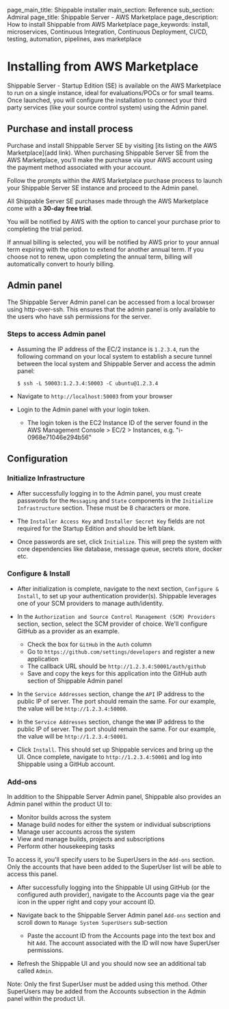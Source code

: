 page_main_title: Shippable installer
main_section: Reference
sub_section: Admiral
page_title: Shippable Server - AWS Marketplace
page_description: How to install Shippable from AWS Marketplace
page_keywords: install, microservices, Continuous Integration, Continuous Deployment, CI/CD, testing, automation, pipelines, aws marketplace

# Installing from AWS Marketplace

Shippable Server - Startup Edition (SE) is available on the AWS Marketplace to
run on a single instance, ideal for evaluations/POCs or for small teams.  Once
launched, you will configure the installation to connect your third party
services (like your source control system) using the Admin panel.

## Purchase and install process 
Purchase and install Shippable Server SE by visiting [its listing on the AWS
Marketplace](add link). When purchasing Shippable Server SE from the AWS
Marketplace, you'll make the purchase via your AWS account using the payment
method associated with your account. 

Follow the prompts within the AWS Marketplace purchase process to launch your
Shippable Server SE instance and proceed to the Admin panel.

All Shippable Server SE purchases made through the AWS Marketplace come with a
**30-day free trial**.

You will be notified by AWS with the option to cancel your purchase prior to
completing the trial period.

If annual billing is selected, you will be notified by AWS prior to your annual
term expiring with the option to extend for another annual term. If you choose
not to renew, upon completing the annual term, billing will automatically
convert to hourly billing.

## Admin panel

The Shippable Server Admin panel can be accessed from a local browser using
http-over-ssh. This ensures that the admin panel is only available to the users
who have ssh permissions for the server.

### Steps to access Admin panel
- Assuming the IP address of the EC/2 instance is `1.2.3.4`, run the following
  command on your local system to establish a secure tunnel between the local
  system and Shippable Server and access the admin panel:

    ```
    $ ssh -L 50003:1.2.3.4:50003 -C ubuntu@1.2.3.4
    ```  

- Navigate to `http://localhost:50003` from your browser
- Login to the Admin panel with your login token.
    - The login token is the EC2 Instance ID of the server found in the AWS
      Management Console > EC/2 > Instances, e.g. "i-0968e71046e294b56"

## Configuration

### Initialize Infrastructure
- After successfully logging in to the Admin panel, you must create passwords
  for the `Messaging` and `State` components in the `Initialize Infrastructure` 
  section. These must be 8 characters or more.

- The `Installer Access Key` and `Installer Secret Key` fields are not required
  for the Startup Edition and should be left blank.

- Once passwords are set, click `Initialize`. This will prep the system with
  core dependencies like database, message queue, secrets store, docker etc.

### Configure & Install
- After initialization is complete, navigate to the next section, `Configure &
  Install`, to set up your authentication provider(s). Shippable leverages one 
  of your SCM providers to manage auth/identity.

- In the `Authorization and Source Control Management (SCM) Providers` section,
  section, select the SCM provider of choice. We'll configure GitHub as a
  provider as an example.
  - Check the box for `GitHub` in the `Auth` column
  - Go to `https://github.com/settings/developers` and register a new
    application
  - The callback URL should be `http://1.2.3.4:50001/auth/github`
  - Save and copy the keys for this application into the GitHub auth section of
    Shippable Admin panel

- In the `Service Addresses` section, change the `API` IP address to the public
  IP of server. The port should remain the same. For our example, the value
  will be `http://1.2.3.4:50000`.

- In the `Service Addresses` section, change the `WWW` IP address to the public
  IP of server. The port should remain the same. For our example, the value
  will be `http://1.2.3.4:50001`.

- Click `Install`. This should set up Shippable services and bring up the UI.
  Once complete, navigate to `http://1.2.3.4:50001` and log into Shippable 
  using a GitHub account.

### Add-ons

In addition to the Shippable Server Admin panel, Shippable also provides an
Admin panel within the product UI to:

- Monitor builds across the system
- Manage build nodes for either the system or individual subscriptions
- Manage user accounts across the system
- View and manage builds, projects and subscriptions
- Perform other housekeeping tasks

To access it, you'll specify users to be SuperUsers in the `Add-ons` section. 
Only the accounts that have been added to the SuperUser list will be able to
access this panel.

- After successfully logging into the Shippable UI using GitHub (or the 
  configured auth provider), navigate to the Accounts page via the gear icon in 
  the upper right and copy your account ID.

- Navigate back to the Shippable Server Admin panel `Add-ons` section and scroll 
  down to `Manage System SuperUsers` sub-section
    - Paste the account ID from the Accounts page into the text box and hit 
    `Add`. The account associated with the ID will now have SuperUser 
    permissions.

- Refresh the Shippable UI and you should now see an additional tab called
  `Admin`.

Note: Only the first SuperUser must be added using this method. Other
SuperUsers may be added from the Accounts subsection in the Admin panel within 
the product UI.
